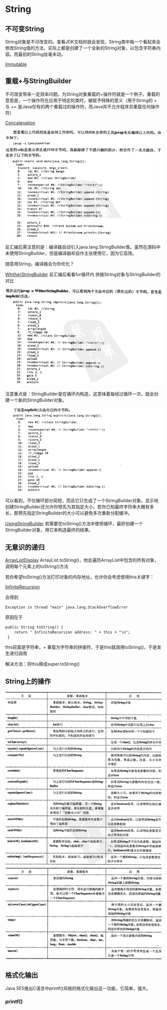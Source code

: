 # String #

## 不可变String ##

String对象是不可改变的。查看JDK文档你就会发现，String类中每一个看起来会修改String值的方法，实际上都是创建了一个全新的String对象，以包含字符串内容。而最初的String丝毫未动。

[Immutable](Immutable.java)

## 重载+与StringBuilder ##

不可改变带来一定效率问题。为String对象重载的+操作符就是一个例子。重载的意思是，一个操作符在应用于特定的类时，被赋予特殊的意义（用于String的 + 与 += 是Java仅有的两个重载过的操作符，而Java并不允许程序员重载任何操作符）

[Concatenation](Concatenation.java)

![](image/string01.png)
![](image/string02.png)

反汇编后需注意的是：编译器自动引入java.lang.StringBuilder类。虽然在源码中未使用StringBuilder，但是编译器却自作主张使用它，因为它高效。


随意用String，编译器会为你优化？

[WhitherStringBuilder](WhitherStringBuilder.java) 反汇编后看看for循环内 拼接String对象与StringBuilder的对比

![](image/string03.png)

注意重点是：StringBuilder是在循环内构造，这意味着每经过循环一次，就会创建一个新的StringBuilder对象。

![](image/string04.png)

可以看到，不仅循环部分简短，而且它只生成了一个StringBuilder对象。显示地创建StringBuilder还允许你预先为其指定大小。若你已知最终字符串大概有多长，那预先指定StringBuilder的大小可以避免多次重新分配缓冲。

[UsingStringBuilder](UsingStringBuilder.java) 若需要在toString()方法中使用循环，最好创建一个StringBuilder对象，用它来构造最终的结果。

## 无意识的递归 ##

[ArrayListDisplay](ArrayListDisplay.java) ArrayList.toString()，他会遍历ArrayList中包含的所有对象，调用每个元素上的toString()方法

若你希望toString()方法打印对象的内存地址，也许你会考虑使用this关键字：

[InfiniteRecursion](InfiniteRecursion.java)

会得到

	Exception in thread "main" java.lang.StackOverflowError

原因在于

	public String toString() {
	    return " InfiniteRecursion address: " + this + "\n";
	 }

this前面是字符串，+ 重载为字符串的拼接符，于是this就调用toString()，于是发生递归调用

解决方法：将this换成super.toString()

## String上的操作 ##

![](image/string05.png)
![](image/string06.png)

## 格式化输出 ##

Java SE5推出C语言中printf()风格的格式化输出这一功能，它简单，强大。

### printf() ###


















